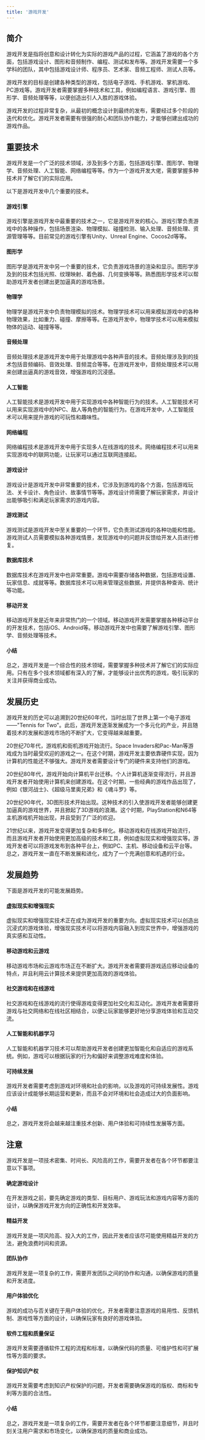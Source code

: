 ```yaml
---
title: '游戏开发'
---
```


## 简介

游戏开发是指将创意和设计转化为实际的游戏产品的过程，它涵盖了游戏的各个方面，包括游戏设计、图形和音频制作、编程、测试和发布等。游戏开发需要一个多学科的团队，其中包括游戏设计师、程序员、艺术家、音频工程师、测试人员等。

游戏开发的目标是创建各种类型的游戏，包括电子游戏、手机游戏、掌机游戏、PC游戏等。游戏开发者需要掌握多种技术和工具，例如编程语言、游戏引擎、图形学、音频处理等等，以便创造出引人入胜的游戏体验。

游戏开发的过程非常复杂，从最初的概念设计到最终的发布，需要经过多个阶段的迭代和优化。游戏开发者需要有很强的耐心和团队协作能力，才能够创建出成功的游戏作品。

## 重要技术

游戏开发是一个广泛的技术领域，涉及到多个方面，包括游戏引擎、图形学、物理学、音频处理、人工智能、网络编程等等。作为一个游戏开发大佬，需要掌握多种技术并了解它们的实际应用。

以下是游戏开发中几个重要的技术。

#### 游戏引擎

游戏引擎是游戏开发中最重要的技术之一，它是游戏开发的核心。游戏引擎负责游戏中的各种操作，包括场景渲染、物理模拟、碰撞检测、输入处理、音频处理、资源管理等等。目前常见的游戏引擎有Unity、Unreal Engine、Cocos2d等等。

#### 图形学

图形学是游戏开发中另一个重要的技术，它负责游戏场景的渲染和显示。图形学涉及到的技术包括光照、纹理映射、着色器、几何变换等等。熟悉图形学技术可以帮助游戏开发者创建出更加逼真的游戏场景。

#### 物理学

物理学是游戏开发中负责物理模拟的技术。物理学技术可以用来模拟游戏中的各种物理效果，比如重力、碰撞、摩擦等等。在游戏开发中，物理学技术可以用来模拟物体的运动、碰撞等等。

#### 音频处理

音频处理技术是游戏开发中用于处理游戏中各种声音的技术。音频处理涉及到的技术包括音频编码、音效处理、音频混合等等。在游戏开发中，音频处理技术可以用来创建出逼真的游戏音效，增强游戏的沉浸感。

#### 人工智能

人工智能技术是游戏开发中用于实现游戏中各种智能行为的技术。人工智能技术可以用来实现游戏中的NPC、敌人等角色的智能行为。在游戏开发中，人工智能技术可以用来提升游戏的可玩性和趣味性。

#### 网络编程

网络编程技术是游戏开发中用于实现多人在线游戏的技术。网络编程技术可以用来实现游戏中的联网功能，让玩家可以通过互联网连接起。

#### 游戏设计

游戏设计是游戏开发中非常重要的技术，它涉及到游戏的各个方面，包括游戏玩法、关卡设计、角色设计、故事情节等等。游戏设计师需要了解玩家需求，并设计出能够吸引和满足玩家需求的游戏内容。

#### 游戏测试

游戏测试是游戏开发中至关重要的一个环节，它负责测试游戏的各种功能和性能。游戏测试人员需要模拟各种游戏情景，发现游戏中的问题并反馈给开发人员进行修复。

#### 数据库技术

数据库技术在游戏开发中也非常重要。游戏中需要存储各种数据，包括游戏设置、玩家信息、成就等等。数据库技术可以用来管理这些数据，并提供各种查询、统计等功能。

#### 移动开发

移动游戏开发是近年来非常热门的一个领域。移动游戏开发需要掌握各种移动平台的开发技术，包括iOS、Android等。移动游戏开发中也需要了解游戏引擎、图形学、音频处理等技术。

#### 小结

总之，游戏开发是一个综合性的技术领域，需要掌握多种技术并了解它们的实际应用。只有在多个技术领域都有深入的了解，才能够设计出优秀的游戏，吸引玩家的关注并获得商业成功。

## 发展历史

游戏开发的历史可以追溯到20世纪60年代，当时出现了世界上第一个电子游戏——"Tennis for Two"。此后，游戏开发逐渐发展成为一个多元化的产业，并且随着技术的发展和游戏市场的不断扩大，它变得越来越重要。

20世纪70年代，游戏机和街机游戏开始流行。Space Invaders和Pac-Man等游戏成为当时最受欢迎的游戏之一。在这个时期，游戏开发主要依靠硬件实现，因为计算机的性能还不够强大。游戏开发者需要设计专门的硬件来支持他们的游戏。

20世纪80年代，游戏开始向计算机平台迁移。个人计算机逐渐变得流行，并且游戏开发者开始使用计算机来创建游戏。在这个时期，一些经典的游戏作品出现了，例如《银河战士》、《超级马里奥兄弟》和《魂斗罗》等。

20世纪90年代，3D图形技术开始出现。这种技术的引入使游戏开发者能够创建更加逼真的游戏世界，并且掀起了3D游戏的浪潮。这个时期，PlayStation和N64等主机游戏机开始出现，并且受到了广泛的欢迎。

21世纪以来，游戏开发变得更加复杂和多样化。移动游戏和在线游戏开始流行，而且游戏开发者开始使用更加高级的技术和工具，例如虚拟现实和增强现实等。游戏开发者可以将游戏发布到各种平台上，例如PC、主机、移动设备和云平台等。总之，游戏开发一直在不断发展和进化，成为了一个充满创意和机遇的行业。

## 发展趋势

下面是游戏开发的可能发展趋势。

#### 虚拟现实和增强现实

虚拟现实和增强现实技术正在成为游戏开发的重要方向。虚拟现实技术可以创造出沉浸式的游戏体验，增强现实技术可以将游戏内容融入到现实世界中，增强游戏的真实感和互动性。

#### 移动游戏和云游戏

移动游戏市场和云游戏市场正在不断扩大。游戏开发者需要将游戏适应移动设备的特点，并且利用云计算技术来提供更加高效的游戏体验。

#### 社交游戏和在线游戏

社交游戏和在线游戏的流行使得游戏变得更加社交化和互动化。游戏开发者需要将游戏与社交网络和在线社区相结合，以便让玩家能够更好地分享游戏体验和互动交流。

#### 人工智能和机器学习

人工智能和机器学习技术可以帮助游戏开发者创建更加智能化和自适应的游戏系统。例如，游戏可以根据玩家的行为和偏好来调整游戏难度和体验。

#### 可持续发展

游戏开发者需要考虑到游戏对环境和社会的影响，以及游戏的可持续发展性。游戏应该设计成能够长期运营和更新，而且不会对环境和社会造成过大的负面影响。

#### 小结


总之，游戏开发将会越来越注重技术创新、用户体验和可持续性发展等方面。

## 注意

游戏开发是一项技术密集、时间长、风险高的工作，需要开发者在各个环节都要注意以下事项。

#### 确定游戏设计

在开发游戏之前，要先确定游戏的类型、目标用户、游戏玩法和游戏内容等方面的设计，以确保游戏开发方向的正确性和开发效率。

#### 精益开发

游戏开发是一项风险高、投入大的工作，因此开发者应该尽可能使用精益开发的方法，避免浪费时间和资源。

#### 团队协作

游戏开发是一项复杂的工作，需要开发团队之间的协作和沟通，以确保游戏的质量和开发进度。

#### 用户体验优化

游戏的成功与否关键在于用户体验的优化，开发者需要注意游戏的易用性、反馈机制、游戏性等方面的设计，以确保玩家有良好的游戏体验。

#### 软件工程和质量保证

游戏开发需要遵循软件工程的流程和标准，以确保代码的质量、可维护性和可扩展性等方面的要求。

#### 保护知识产权

游戏开发需要考虑到知识产权保护的问题，开发者需要确保游戏的版权、商标和专利等方面的合法性。

#### 小结

总之，游戏开发是一项复杂的工作，需要开发者在各个环节都要注意细节，并且时刻关注用户需求和市场变化，以确保游戏的质量和商业成功。
